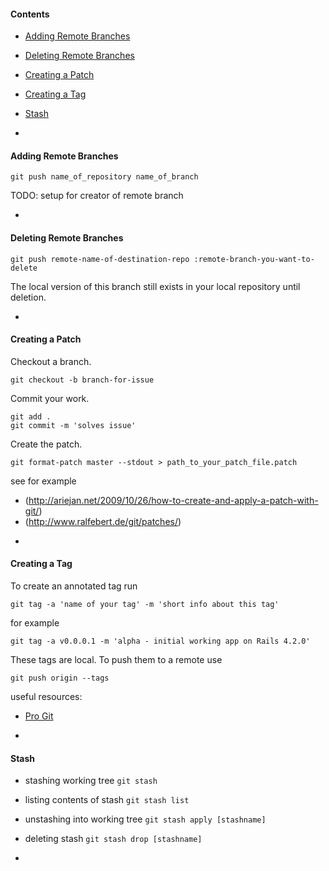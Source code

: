 #### Contents
- [Adding Remote Branches](#adding-remote-branches)
- [Deleting Remote Branches](#deleting-remote-branches)
- [Creating a Patch](#creating-a-patch)
- [Creating a Tag](#creating-a-tag)
- [Stash](#stash)

-

#### Adding Remote Branches

`git push name_of_repository name_of_branch`

TODO: setup for creator of remote branch

-

#### Deleting Remote Branches

```
git push remote-name-of-destination-repo :remote-branch-you-want-to-delete
```
The local version of this branch still exists in your local repository until deletion.

-

#### Creating a Patch

Checkout a branch.

```
git checkout -b branch-for-issue
```

Commit your work.

```
git add .
git commit -m 'solves issue'
```

Create the patch.

```
git format-patch master --stdout > path_to_your_patch_file.patch
```

see for example
* (http://ariejan.net/2009/10/26/how-to-create-and-apply-a-patch-with-git/)
* (http://www.ralfebert.de/git/patches/)

-

#### Creating a Tag

To create an annotated tag run
```
git tag -a 'name of your tag' -m 'short info about this tag'
```

for example

```
git tag -a v0.0.0.1 -m 'alpha - initial working app on Rails 4.2.0'
```

These tags are local. To push them to a remote use

```
git push origin --tags
```

useful resources:
- [Pro Git](https://git-scm.com/book/en/v2/Git-Basics-Tagging)

-

#### Stash

- stashing working tree `git stash`
- listing contents of stash `git stash list`
- unstashing into working tree `git stash apply [stashname]`
- deleting stash `git stash drop [stashname]`

-
